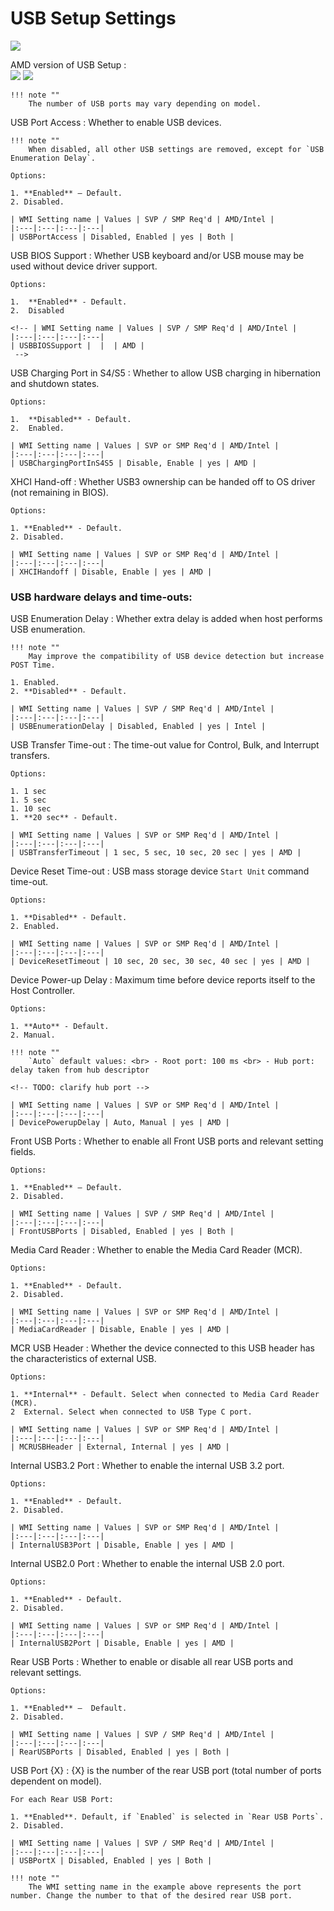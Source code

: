 # USB Setup Settings #
![](https://cdrt.github.io/mk_docs/ref/bios/settings/thinkstation/img/ts_usbsetup.PNG)

AMD version of USB Setup
:	
![](https://cdrt.github.io/mk_docs/ref/bios/settings/thinkstation/img/ts_amd_usbsetup1.PNG)
![](https://cdrt.github.io/mk_docs/ref/bios/settings/thinkstation/img/ts_amd_usbsetup2.PNG)


	!!! note ""
		The number of USB ports may vary depending on model.

USB Port Access
:	Whether to enable USB devices.

	!!! note ""
		When disabled, all other USB settings are removed, except for `USB Enumeration Delay`.

	Options:

	1. **Enabled** – Default.
	2. Disabled.

	| WMI Setting name | Values | SVP / SMP Req'd | AMD/Intel |
	|:---|:---|:---|:---|
	| USBPortAccess | Disabled, Enabled | yes | Both |



USB BIOS Support
:	Whether USB keyboard and/or USB mouse may be used without device driver support.

	Options:

	1.  **Enabled** - Default.
	2.  Disabled

	<!-- | WMI Setting name | Values | SVP / SMP Req'd | AMD/Intel |
	|:---|:---|:---|:---|
	| USBBIOSSupport |  |  | AMD |
	 -->



USB Charging Port in S4/S5
:	Whether to allow USB charging in hibernation and shutdown states.

	Options:

	1.  **Disabled** - Default.
	2.  Enabled.

	| WMI Setting name | Values | SVP or SMP Req'd | AMD/Intel |
	|:---|:---|:---|:---|
	| USBChargingPortInS4S5 | Disable, Enable | yes | AMD |



XHCI Hand-off
:	Whether USB3 ownership can be handed off to OS driver (not remaining in BIOS).

	Options:

	1. **Enabled** - Default.
	2. Disabled.

	| WMI Setting name | Values | SVP or SMP Req'd | AMD/Intel |
	|:---|:---|:---|:---|
	| XHCIHandoff | Disable, Enable | yes | AMD |



### USB hardware delays and time-outs: ###

USB Enumeration Delay
:	Whether extra delay is added when host performs USB enumeration.

	!!! note ""
		May improve the compatibility of USB device detection but increase POST Time.

	1. Enabled.
	2. **Disabled** - Default.

	| WMI Setting name | Values | SVP / SMP Req'd | AMD/Intel |
	|:---|:---|:---|:---|
	| USBEnumerationDelay | Disabled, Enabled | yes | Intel |



USB Transfer Time-out
:	The time-out value for Control, Bulk, and Interrupt transfers.

	Options:

	1. 1 sec
	1. 5 sec
	1. 10 sec
	1. **20 sec** - Default.

	| WMI Setting name | Values | SVP or SMP Req'd | AMD/Intel |
	|:---|:---|:---|:---|
	| USBTransferTimeout | 1 sec, 5 sec, 10 sec, 20 sec | yes | AMD |


Device Reset Time-out
:	USB mass storage device `Start Unit` command time-out.

	Options:

	1. **Disabled** - Default.
	2. Enabled.

	| WMI Setting name | Values | SVP or SMP Req'd | AMD/Intel |
	|:---|:---|:---|:---|
	| DeviceResetTimeout | 10 sec, 20 sec, 30 sec, 40 sec | yes | AMD |



Device Power-up Delay
:	Maximum time before device reports itself to the Host Controller. 

	Options:

	1. **Auto** - Default.
	2. Manual.

	!!! note ""
		`Auto` default values: <br> - Root port: 100 ms <br> - Hub port: delay taken from hub descriptor

	<!-- TODO: clarify hub port -->

	| WMI Setting name | Values | SVP or SMP Req'd | AMD/Intel |
	|:---|:---|:---|:---|
	| DevicePowerupDelay | Auto, Manual | yes | AMD |



Front USB Ports
:	Whether to enable all Front USB ports and relevant setting fields.

	Options:

	1. **Enabled** – Default.
	2. Disabled.

	| WMI Setting name | Values | SVP / SMP Req'd | AMD/Intel |
	|:---|:---|:---|:---|
	| FrontUSBPorts | Disabled, Enabled | yes | Both |


Media Card Reader
:	Whether to enable the Media Card Reader (MCR).

	Options:

	1. **Enabled** - Default.
	2. Disabled.

	| WMI Setting name | Values | SVP or SMP Req'd | AMD/Intel |
	|:---|:---|:---|:---|
	| MediaCardReader | Disable, Enable | yes | AMD |



MCR USB Header
:	Whether the device connected to this USB header has the characteristics of external USB.

	Options:

	1. **Internal** - Default. Select when connected to Media Card Reader (MCR).
	2  External. Select when connected to USB Type C port.

	| WMI Setting name | Values | SVP or SMP Req'd | AMD/Intel |
	|:---|:---|:---|:---|
	| MCRUSBHeader | External, Internal | yes | AMD |



Internal USB3.2 Port
:	Whether to enable the internal USB 3.2 port.

	Options:

	1. **Enabled** - Default.
	2. Disabled.

	| WMI Setting name | Values | SVP or SMP Req'd | AMD/Intel |
	|:---|:---|:---|:---|
	| InternalUSB3Port | Disable, Enable | yes | AMD |



Internal USB2.0 Port
:	Whether to enable the internal USB 2.0 port.

	Options:

	1. **Enabled** - Default.
	2. Disabled.

	| WMI Setting name | Values | SVP or SMP Req'd | AMD/Intel |
	|:---|:---|:---|:---|
	| InternalUSB2Port | Disable, Enable | yes | AMD |



Rear USB Ports
:	Whether to enable or disable all rear USB ports and relevant settings. 

	Options:

	1. **Enabled** –  Default.
	2. Disabled.

	| WMI Setting name | Values | SVP / SMP Req'd | AMD/Intel |
	|:---|:---|:---|:---|
	| RearUSBPorts | Disabled, Enabled | yes | Both |


USB Port {X}
:	{X} is the number of the rear USB port (total number of ports dependent on model).

	For each Rear USB Port:

	1. **Enabled**. Default, if `Enabled` is selected in `Rear USB Ports`. 
	2. Disabled.

	| WMI Setting name | Values | SVP / SMP Req'd | AMD/Intel |
	|:---|:---|:---|:---|
	| USBPortX | Disabled, Enabled | yes | Both |

	!!! note ""
		The WMI setting name in the example above represents the port number. Change the number to that of the desired rear USB port.


